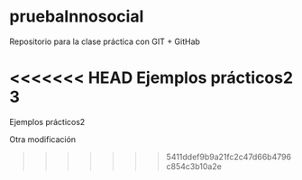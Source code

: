 # pruebaInnosocial
Repositorio para la clase práctica con GIT + GitHab

<<<<<<< HEAD
Ejemplos prácticos2 3
=======
Ejemplos prácticos2

Otra modificación
>>>>>>> 5411ddef9b9a21fc2c47d66b4796c854c3b10a2e
